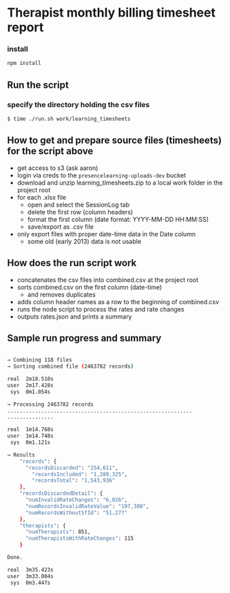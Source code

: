 # Therapist monthly billing timesheet report

### install
``` sh
npm install
```

## Run the script

### specify the directory holding the csv files
``` sh
$ time ./run.sh work/learning_timesheets
```

## How to get and prepare source files (timesheets) for the script above
* get access to s3 (ask aaron)
* login via creds to the `presencelearning-uploads-dev` bucket
* download and unzip learning_timesheets.zip to a local work folder in the project root
* for each .xlsx file
   * open and select the SessionLog tab
   * delete the first row (column headers)
   * format the first column (date format: YYYY-MM-DD HH:MM:SS)
   * save/export as .csv file
* only export files with proper date-time data in the Date column
   * some old (early 2013) data is not usable

## How does the run script work
* concatenates the csv files into combined.csv at the project root
* sorts combined.csv on the first column (date-time)
   * and removes duplicates
* adds column header names as a row to the beginning of combined.csv
* runs the node script to process the rates and rate changes
* outputs rates.json and prints a summary

## Sample run progress and summary

``` sh

→ Combining 118 files
→ Sorting combined file (2463782 records)

real  2m18.510s
user  2m17.428s
 sys  0m1.054s

→ Processing 2463782 records
............................................................
...............

real  1m14.768s
user  1m14.748s
 sys  0m1.121s

→ Results
    "records": {
      "recordsDiscarded": "254,611",
        "recordsIncluded": "1,289,325",
        "recordsTotal": "1,543,936"
    },
    "recordsDiscardedDetail": {
      "numInvalidRateChanges": "6,026",
      "numRecordsInvalidRateValue": "197,308",
      "numRecordsWithoutSfId": "51,277"
    },
    "therapists": {
      "numTherapists": 851,
      "numTherapistsWithRateChanges": 115
    }

Done.

real  3m35.423s
user  3m33.004s
 sys  0m3.447s
```
